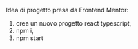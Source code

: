 Idea di progetto presa da Frontend Mentor: 

1) crea un nuovo progetto react typescript,
2) npm i,
3) npm start